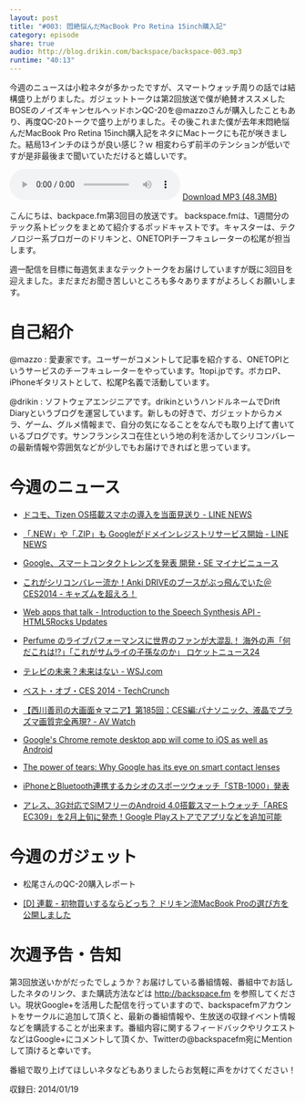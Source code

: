 ```yaml
---
layout: post
title: "#003: 悶絶悩んだMacBook Pro Retina 15inch購入記"
category: episode
share: true
audio: http://blog.drikin.com/backspace/backspace-003.mp3
runtime: "40:13"
---
```

今週のニュースは小粒ネタが多かったですが、スマートウォッチ周りの話では結構盛り上がりました。ガジェットトークは第2回放送で僕が絶賛オススメしたBOSEのノイズキャンセルヘッドホンQC-20を@mazzoさんが購入したこともあり、再度QC-20トークで盛り上がりました。その後これまた僕が去年末悶絶悩んだMacBook Pro Retina 15inch購入記をネタにMacトークにも花が咲きました。結局13インチのほうが良い感じ？ｗ 相変わらず前半のテンションが低いですが是非最後まで聞いていただけると嬉しいです。

<audio src="http://blog.drikin.com/backspace/backspace-003.mp3" controls preload></audio>
[Download MP3 (48.3MB)](http://blog.drikin.com/backspace/backspace-003.mp3)

こんにちは、backpace.fm第3回目の放送です。
backspace.fmは、1週間分のテック系トピックをまとめて紹介するポッドキャストです。キャスターは、テクノロジー系ブロガーのドリキンと、ONETOPIチーフキュレーターの松尾が担当します。

週一配信を目標に毎週気ままなテックトークをお届けしていますが既に3回目を迎えました。まだまだお聞き苦しいところも多々ありますがよろしくお願いします。

# 自己紹介

@mazzo : 愛妻家です。ユーザーがコメントして記事を紹介する、ONETOPIというサービスのチーフキュレーターをやっています。1topi.jpです。ボカロP、iPhoneギタリストとして、松尾P名義で活動しています。

@drikin : ソフトウェアエンジニアです。drikinというハンドルネームでDrift Diaryというブログを運営しています。新しもの好きで、ガジェットからカメラ、ゲーム、グルメ情報まで、自分の気になることをなんでも取り上げて書いているブログです。サンフランシスコ在住という地の利を活かしてシリコンバレーの最新情報や雰囲気などが少しでもお届けできればと思っています。

# 今週のニュース

- [ドコモ、Tizen OS搭載スマホの導入を当面見送り - LINE NEWS](http://news.line.me/issue/digital/3e79e5f863c4)

- [「.NEW」や「.ZIP」も Googleがドメインレジストリサービス開始 - LINE NEWS](http://news.line.me/issue/digital/b29532312c81)

- [Google、スマートコンタクトレンズを発表  開発・SE  マイナビニュース](http://s.news.mynavi.jp/news/2014/01/17/164/)

- [これがシリコンバレー流か！Anki DRIVEのブースがぶっ飛んでいた＠CES2014 - キャズムを超えろ！](http://d.hatena.ne.jp/wa-ren/touch/20140115/p1)

- [Web apps that talk - Introduction to the Speech Synthesis API - HTML5Rocks Updates](http://updates.html5rocks.com/2014/01/Web-apps-that-talk---Introduction-to-the-Speech-Synthesis-API)

- [Perfume のライブパフォーマンスに世界のファンが大混乱！ 海外の声「何だこれは!?」「これがサムライの子孫なのか」  ロケットニュース24](http://rocketnews24.com/2014/01/14/404005/)

- [テレビの未来？未来はない - WSJ.com](http://jp.wsj.com/article/SB10001424052702304893004579311561745193106.html?dsk=y)

- [ベスト・オブ・CES 2014 - TechCrunch](http://m.jp.techcrunch.com/2014/01/13/20140112the-best-of-ces-2014/)

- [【西川善司の大画面☆マニア】第185回：CES編:パナソニック、液晶でプラズマ画質完全再現? - AV Watch](http://av.watch.impress.co.jp/docs/series/dg/20140109_630244.html)

- [Google's Chrome remote desktop app will come to iOS as well as Android](http://www.engadget.com/2014/01/17/googles-chromoting-app-coming%20to-ios-as-well-as-android/)

- [The power of tears: Why Google has its eye on smart contact lenses](http://www.engadget.com/2014/01/17/google-health-smart-contact-lenses-diabetes/?ncid=rss_truncated)

- [iPhoneとBluetooth連携するカシオのスポーツウォッチ「STB-1000」発表](http://www.gizmodo.jp/2014/01/iphonebluetoothstb-1000.html)

- [アレス、3G対応でSIMフリーのAndroid 4.0搭載スマートウォッチ「ARES EC309」を2月上旬に発売！Google Playストアでアプリなどを追加可能](http://s-max.jp/archives/1602690.html#more)

# 今週のガジェット

- 松尾さんのQC-20購入レポート

- [[D] 連載 - 初物買いするならどっち？ ドリキン流MacBook Proの選び方を公開しました](http://blog.drikin.com/2014/01/---macbook-pro.html)


# 次週予告・告知

第3回放送いかがだったでしょうか？お届けしている番組情報、番組中でお話ししたネタのリンク、また購読方法などは http://backspace.fm を参照してください。現状Google+を活用した配信を行っていますので、backspacefmアカウントをサークルに追加して頂くと、最新の番組情報や、生放送の収録イベント情報などを購読することが出来ます。番組内容に関するフィードバックやリクエストなどはGoogle+にコメントして頂くか、Twitterの@backspacefm宛にMentionして頂けると幸いです。

番組で取り上げてほしいネタなどもありましたらお気軽に声をかけてください！

収録日: 2014/01/19

